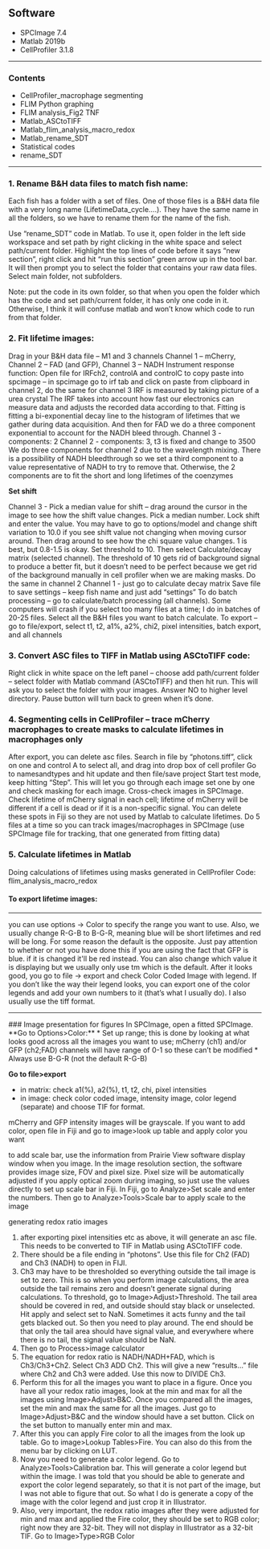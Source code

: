 ## Software
* SPCImage 7.4
* Matlab 2019b
* CellProfiler 3.1.8


<hr>

### Contents 

* CellProfiler_macrophage segmenting
* FLIM Python graphing
* FLIM analysis_Fig2 TNF
* Matlab_ASCtoTIFF
* Matlab_flim_analysis_macro_redox
* Matlab_rename_SDT
* Statistical codes
* rename_SDT

<hr>

### 1. Rename B&H data files to match fish name:


Each fish has a folder with a set of files. One of those files is a B&H data file with a very long name (LifetimeData_cycle….). They have the same name in all the folders, so we have to rename them for the name of the fish.

Use “rename_SDT” code in Matlab. To use it, open folder in the left side workspace and set path by right clicking in the white space and select path/current folder. Highlight the top lines of code before it says “new section”, right click and hit “run this section” green arrow up in the tool bar. It will then prompt you to select the folder that contains your raw data files. Select main folder, not subfolders.

Note: put the code in its own folder, so that when you open the folder which has the code and set path/current folder, it has only one code in it. Otherwise, I think it will confuse matlab and won’t know which code to run from that folder.

### 2. Fit lifetime images:
Drag in your B&H data file – M1 and 3 channels
Channel 1 – mCherry, Channel 2 – FAD (and GFP), Channel 3 – NADH
Instrument response function: Open file for IRFch2, controlA and controlC to copy paste into spcimage – in spcimage go to irf tab and click on paste from clipboard in channel 2, do the same for channel 3
IRF is measured by taking picture of a urea crystal 
The IRF takes into account how fast our electronics can measure data and adjusts the recorded data according to that. Fitting is fitting a bi-exponential decay line to the histogram of lifetimes that we gather during data acquisition. And then for FAD we do a three component exponential to account for the NADH bleed through.
Channel 3 - components: 2
Channel 2 - components: 3, t3 is fixed and change to 3500 
We do three components for channel 2 due to the wavelength mixing. There is a possibility of NADH bleedthrough so we set a third component to a value representative of NADH to try to remove that. Otherwise, the 2 components are to fit the short and long lifetimes of the coenzymes

**Set shift**

Channel 3 - Pick a median value for shift – drag around the cursor in the image to see how the shift value changes. Pick a median number. Lock shift and enter the value. You may have to go to options/model and change shift variation to 10.0 if you see shift value not changing when moving cursor around. Then drag around to see how the chi square value changes. 1 is best, but 0.8-1.5 is okay. Set threshold to 10. Then select Calculate/decay matrix (selected channel).
The threshold of 10 gets rid of background signal to produce a better fit, but it doesn’t need to be perfect because we get rid of the background manually in cell profiler when we are making masks.
Do the same in channel 2
Channel 1 - just go to calculate decay matrix 
Save file to save settings – keep fish name and just add “settings”
To do batch processing – go to calculate/batch processing (all channels). Some computers will crash if you select too many files at a time; I do in batches of 20-25 files. Select all the B&H files you want to batch calculate.
To export – go to file/export, select t1, t2, a1%, a2%, chi2, pixel intensities, batch export, and all channels

### 3. Convert ASC files to TIFF in Matlab using ASCtoTIFF code:
Right click in white space on the left panel – choose add path/current folder – select folder with Matlab command (ASCtoTIFF) and then hit run. This will ask you to select the folder with your images. Answer NO to higher level directory. Pause button will turn back to green when it’s done.

### 4. Segmenting cells in CellProfiler – trace mCherry macrophages to create masks to calculate lifetimes in macrophages only
After export, you can delete asc files. 
Search in file by “photons.tiff”, click on one and control A to select all, and drag into drop box of cell profiler
Go to namesandtypes and hit update and then file/save project
Start test mode, keep hitting “Step”. This will let you go through each image set one by one and check masking for each image. Cross-check images in SPCImage. Check lifetime of mCherry signal in each cell; lifetime of mCherry will be different if a cell is dead or if it is a non-specific signal. You can delete these spots in Fiji so they are not used by Matlab to calculate lifetimes.
Do 5 files at a time so you can track images/macrophages in SPCImage (use SPCImage file for tracking, that one generated from fitting data)

### 5. Calculate lifetimes in Matlab
Doing calculations of lifetimes using masks generated in CellProfiler
Code: flim_analysis_macro_redox

#### To export lifetime images: 

<hr>
you can use options -> Color to specify the range you want to use. Also, we usually change R-G-B to B-G-R, meaning blue will be short lifetimes and red will be long. For some reason the default is the opposite. Just pay attention to whether or not you have done this if you are using the fact that GFP is blue. if it is changed it'll be red instead.
You can also change which value it is displaying but we usually only use tm which is the default. After it looks good, you go to file -> export and check Color Coded Image with legend. If you don’t like the way their legend looks, you can export one of the color legends and add your own numbers to it (that’s what I usually do). I also usually use the tiff format.


<hr>
### Image presentation for figures
In SPCImage, open a fitted SPCImage. 
**Go to Options>Color:**
* Set up range; this is done by looking at what looks good across all the images you want to use; mCherry (ch1) and/or GFP (ch2;FAD) channels will have range of 0-1 so these can’t be modified
* Always use B-G-R (not the default R-G-B)


**Go to file>export**
* in matrix: check a1(%), a2(%), t1, t2, chi, pixel intensities
* in image: check color coded image, intensity image, color legend (separate) and choose TIF for format.

mCherry and GFP intensity images will be grayscale. If you want to add color, open file in Fiji and go to image>look up table and apply color you want

to add scale bar, use the information from Prairie View software display window when you image. In the image resolution section, the software provides image size, FOV and pixel size. Pixel size will be automatically adjusted if you apply optical zoom during imaging, so just use the values directly to set up scale bar in Fiji. In Fiji, go to Analyze>Set scale and enter the numbers. Then go to Analyze>Tools>Scale bar to apply scale to the image 

generating redox ratio images
1.	after exporting pixel intensities etc as above, it will generate an asc file. This needs to be converted to TIF in Matlab using ASCtoTIFF code.
2.	There should be a file ending in “photons”. Use this file for Ch2 (FAD) and Ch3 (NADH) to open in FIJI. 
3.	Ch3 may have to be thresholded so everything outside the tail image is set to zero. This is so when you perform image calculations, the area outside the tail remains zero and doesn’t generate signal during calculations. To threshold, go to Image>Adjust>Threshold. The tail area should be covered in red, and outside should stay black or unselected. Hit apply and select set to NaN. Sometimes it acts funny and the tail gets blacked out. So then you need to play around. The end should be that only the tail area should have signal value, and everywhere where there is no tail, the signal value should be NaN.
4.	Then go to Process>image calculator
5.	The equation for redox ratio is NADH/NADH+FAD, which is Ch3/Ch3+Ch2. Select Ch3 ADD Ch2. This will give a new “results…” file where Ch2 and Ch3 were added. Use this now to DIVIDE Ch3.
6.	Perform this for all the images you want to place in a figure. Once you have all your redox ratio images, look at the min and max for all the images using Image>Adjust>B&C. Once you compared all the images, set the min and max the same for all the images. Just go to Image>Adjust>B&C and the window should have a set button. Click on the set button to manually enter min and max. 
7.	After this you can apply Fire color to all the images from the look up table. Go to image>Lookup Tables>Fire. You can also do this from the menu bar by clicking on LUT. 
8.	Now you need to generate a color legend. Go to Analyze>Tools>Calibration bar. This will generate a color legend but within the image. I was told that you should be able to generate and export the color legend separately, so that it is not part of the image, but I was not able to figure that out. So what I do is generate a copy of the image with the color legend and just crop it in Illustrator. 
9.	Also, very important, the redox ratio images after they were adjusted for min and max and applied the Fire color, they should be set to RGB color; right now they are 32-bit. They will not display in Illustrator as a 32-bit TIF. Go to Image>Type>RGB Color

